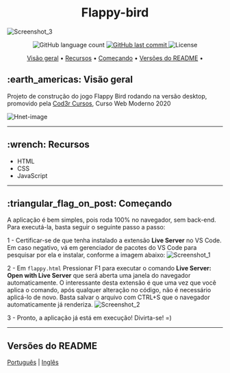 <h1 align="center">Flappy-bird</h1>

![Screenshot_3](https://user-images.githubusercontent.com/35710766/93151020-15a5b300-f6d1-11ea-9e20-3a08da5244e1.png)

<p align="center">
  <img alt="GitHub language count" src="https://img.shields.io/github/languages/count/VictorMello1993/FlappyBird?color=FF0000">
  
  <a href="https://github.com/VictorMello1993/FlappyBird/commits/master">
    <img alt="GitHub last commit" src="https://img.shields.io/github/last-commit/VictorMello1993/FlappyBird">
  </a> 
  
  <img alt="License" src="https://img.shields.io/badge/license-MIT-brightgreen">
   <a href="https://github.com/VictorMello1993/FlappyBird/stargazers"></a>
</p>


<p align="center">
  <a href="#earth_americas-visão-geral">Visão geral</a> •
  <a href="#wrench-recursos-">Recursos</a> •
  <a href="#triangular_flag_on_post-começando">Começando</a> •
  <a href="#versões-do-readme">Versões do README</a> •
</p>



<h2>:earth_americas: Visão geral</h2>
<p>Projeto de construção do jogo Flappy Bird rodando na versão desktop, promovido pela <a href="https://github.com/cod3rcursos">Cod3r Cursos</a>, Curso Web Moderno 2020</p>

![Hnet-image](https://user-images.githubusercontent.com/35710766/93035639-eed57700-f613-11ea-9cd9-cb98dc2b5a41.gif)

---

<h2>:wrench: Recursos </h2>
<ul>
  <li>HTML</li>
  <li>CSS</li>
  <li>JavaScript</li>
</ul>

---

<h2>:triangular_flag_on_post: Começando</h2>
A aplicação é bem simples, pois roda 100% no navegador, sem back-end. Para executá-la, basta seguir o seguinte passo a passo:

1 - Certificar-se de que tenha instalado a extensão <strong>Live Server</strong> no VS Code. Em caso negativo, vá em gerenciador de pacotes do VS Code para pesquisar por ela e instalar, conforme a imagem abaixo:
![Screenshot_1](https://user-images.githubusercontent.com/35710766/93033635-779ce480-f60d-11ea-8014-9c6f0d7bbcd4.png)

2 - Em ```flappy.html``` Pressionar F1 para executar o comando <strong>Live Server: Open with Live Server</strong> que será aberta uma janela do navegador automaticamente. O interessante desta extensão é que uma vez que você aplica o comando, após qualquer alteração no código, não é necessário aplicá-lo de novo. Basta salvar o arquivo com CTRL+S que o navegador automaticamente já renderiza.
![Screenshot_2](https://user-images.githubusercontent.com/35710766/93034061-30175800-f60f-11ea-8ef3-f920356778be.png)

3 - Pronto, a aplicação já está em execução! Divirta-se! =)

---

<h2>Versões do README</h2>

[Português](./README-PTBR.md)  |  [Inglês](./README-ENUS.md)
